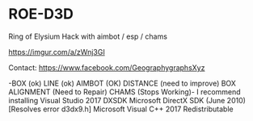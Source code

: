 # ROE-D3D
Ring of Elysium Hack with aimbot / esp / chams

https://imgur.com/a/zWnj3GI

Contact: https://www.facebook.com/GeographygraphsXyz

-BOX (ok) LINE (ok) AIMBOT (OK) DISTANCE (need to improve) BOX ALIGNMENT (Need to Repair) CHAMS (Stops Working)-
I recommend installing
Visual Studio 2017
DXSDK Microsoft DirectX SDK (June 2010) [Resolves error d3dx9.h]
Microsoft Visual C++ 2017 Redistributable
